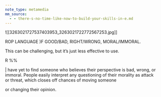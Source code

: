 ```yaml
---
note_type: metamedia
mm_source:
  - - there-s-no-time-like-now-to-build-your-skills-in-e.md
---
```


![[3263021727537403953_3263021722772567253.jpg]]

ROP LANGUAGE
)F GOOD/BAD,
RIGHT/WRONG,
MORAL/IMMORAL.

This can be challenging,
but it’s just less effective to use.

R %%

| have yet to find someone who believes
their perspective is bad, wrong, or immoral.
People easily interpret any questioning of
their morality as attack or threat, which
closes off chances of moving someone

or changing their opinion.

